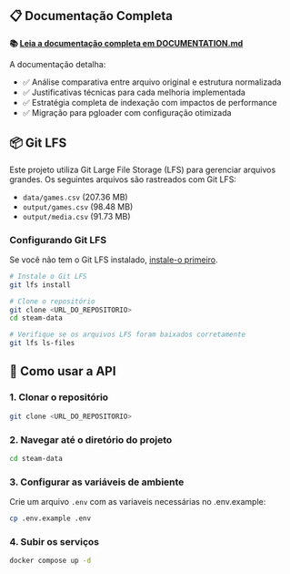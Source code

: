 ## 📋 Documentação Completa

**📚 [Leia a documentação completa em DOCUMENTATION.md](./docs/DOCUMENTATION.md)**

A documentação detalha:
- ✅ Análise comparativa entre arquivo original e estrutura normalizada
- ✅ Justificativas técnicas para cada melhoria implementada
- ✅ Estratégia completa de indexação com impactos de performance
- ✅ Migração para pgloader com configuração otimizada

## 📦 Git LFS

Este projeto utiliza Git Large File Storage (LFS) para gerenciar arquivos grandes. Os seguintes arquivos são rastreados com Git LFS:
- `data/games.csv` (207.36 MB)
- `output/games.csv` (98.48 MB)
- `output/media.csv` (91.73 MB)

### Configurando Git LFS

Se você não tem o Git LFS instalado, [instale-o primeiro](https://git-lfs.github.com/).

```bash
# Instale o Git LFS
git lfs install

# Clone o repositório
git clone <URL_DO_REPOSITORIO>
cd steam-data

# Verifique se os arquivos LFS foram baixados corretamente
git lfs ls-files
```

## 🚀 Como usar a API

### 1. Clonar o repositório
```bash
git clone <URL_DO_REPOSITORIO>
```

### 2. Navegar até o diretório do projeto
```bash
cd steam-data
```

### 3. Configurar as variáveis de ambiente
Crie um arquivo `.env` com as variaveis necessárias no .env.example:
```bash
cp .env.example .env
```

### 4. Subir os serviços
```bash
docker compose up -d
```
